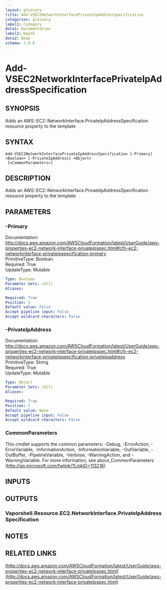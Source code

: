 ```yaml
---
layout: glossary
title: Add-VSEC2NetworkInterfacePrivateIpAddressSpecification
categories: glossary
label1: Category
data1: Documentation
label2: Depth
data2: Deep
schema: 2.0.0
---
```


# Add-VSEC2NetworkInterfacePrivateIpAddressSpecification

## SYNOPSIS
Adds an AWS::EC2::NetworkInterface.PrivateIpAddressSpecification resource property to the template

## SYNTAX

```
Add-VSEC2NetworkInterfacePrivateIpAddressSpecification [-Primary] <Boolean> [-PrivateIpAddress] <Object>
 [<CommonParameters>]
```

## DESCRIPTION
Adds an AWS::EC2::NetworkInterface.PrivateIpAddressSpecification resource property to the template

## PARAMETERS

### -Primary
Documentation: http://docs.aws.amazon.com/AWSCloudFormation/latest/UserGuide/aws-properties-ec2-network-interface-privateipspec.html#cfn-ec2-networkinterface-privateipspecification-primary    
PrimitiveType: Boolean    
Required: True    
UpdateType: Mutable

```yaml
Type: Boolean
Parameter Sets: (All)
Aliases:

Required: True
Position: 1
Default value: False
Accept pipeline input: False
Accept wildcard characters: False
```

### -PrivateIpAddress
Documentation: http://docs.aws.amazon.com/AWSCloudFormation/latest/UserGuide/aws-properties-ec2-network-interface-privateipspec.html#cfn-ec2-networkinterface-privateipspecification-privateipaddress    
PrimitiveType: String    
Required: True    
UpdateType: Mutable

```yaml
Type: Object
Parameter Sets: (All)
Aliases:

Required: True
Position: 2
Default value: None
Accept pipeline input: False
Accept wildcard characters: False
```

### CommonParameters
This cmdlet supports the common parameters: -Debug, -ErrorAction, -ErrorVariable, -InformationAction, -InformationVariable, -OutVariable, -OutBuffer, -PipelineVariable, -Verbose, -WarningAction, and -WarningVariable.
For more information, see about_CommonParameters (http://go.microsoft.com/fwlink/?LinkID=113216).

## INPUTS

## OUTPUTS

### Vaporshell.Resource.EC2.NetworkInterface.PrivateIpAddressSpecification

## NOTES

## RELATED LINKS

[http://docs.aws.amazon.com/AWSCloudFormation/latest/UserGuide/aws-properties-ec2-network-interface-privateipspec.html](http://docs.aws.amazon.com/AWSCloudFormation/latest/UserGuide/aws-properties-ec2-network-interface-privateipspec.html)

